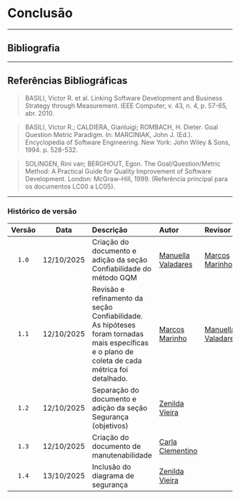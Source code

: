 # Conclusão



---

## Bibliografia



---

## Referências Bibliográficas

> BASILI, Victor R. et al. Linking Software Development and Business Strategy through Measurement. IEEE Computer, v. 43, n. 4, p. 57-65, abr. 2010.

> BASILI, Victor R.; CALDIERA, Gianluigi; ROMBACH, H. Dieter. Goal Question Metric Paradigm. In: MARCINIAK, John J. (Ed.). Encyclopedia of Software Engineering. New York: John Wiley & Sons, 1994. p. 528-532.

> SOLINGEN, Rini van; BERGHOUT, Egon. The Goal/Question/Metric Method: A Practical Guide for Quality Improvement of Software Development. London: McGraw-Hill, 1999. (Referência principal para os documentos LC00 a LC05).

---

### Histórico de versão

| Versão |    Data    | Descrição                                                                     | Autor                                                  | Revisor                                               |
| :----: | :--------: | :---------------------------------------------------------------------------- | :----------------------------------------------------- | :---------------------------------------------------- |
| `1.0`  | 12/10/2025 | Criação do documento e adição da seção Confiabilidade do método GQM | [Manuella Valadares](https://github.com/manuvaladares)         |  [Marcos Marinho](https://github.com/devMarcosVM)     |
| `1.1` | 12/10/2025 | Revisão e refinamento da seção Confiabilidade. As hipóteses foram tornadas mais específicas e o plano de coleta de cada métrica foi detalhado. |  [Marcos Marinho](https://github.com/devMarcosVM) |[Manuella Valadares](https://github.com/manuvaladares) |
| `1.2`  | 12/10/2025 | Separação do documento e adição da seção Segurança (objetivos)  | [Zenilda Vieira](https://github.com/ZenildaVieira)         |       |
| `1.3`  | 12/10/2025 | Criação do documento de manutenabilidade  | [Carla Clementino](https://github.com/ccarlaa)         |       |
| `1.4`  | 13/10/2025 | Inclusão do diagrama de segurança  |  [Zenilda Vieira](https://github.com/ZenildaVieira)        |       |
